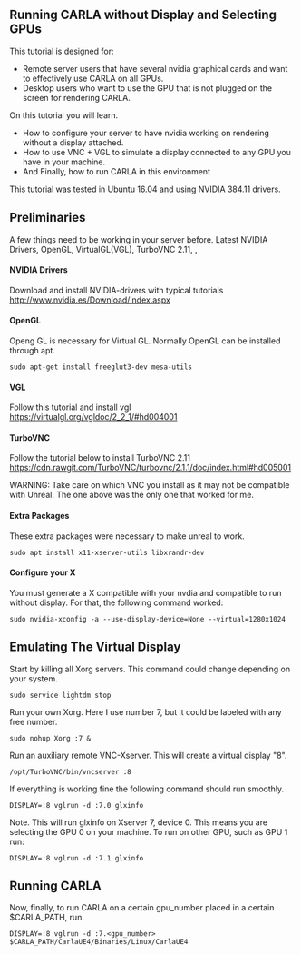 Running CARLA without Display and Selecting GPUs 
------


This tutorial is designed for: 
- Remote server users that have several nvidia  graphical cards and want to effectively use CARLA on all GPUs.
- Desktop users who want to use the GPU that is not plugged on the screen for rendering CARLA.


On this tutorial you will learn.
- How to configure your server to have nvidia working on rendering without a display attached.
-  How to use VNC + VGL to simulate a display connected to any GPU you have in your machine.
- And Finally, how to run CARLA in this environment

This tutorial was tested in Ubuntu 16.04 and using NVIDIA 384.11 drivers.
## Preliminaries 

A few things need to be working in your server before.
 Latest NVIDIA Drivers, OpenGL,  VirtualGL(VGL), TurboVNC 2.11, ,
#### NVIDIA Drivers
Download and install NVIDIA-drivers with typical tutorials
http://www.nvidia.es/Download/index.aspx
#### OpenGL
Openg GL is necessary for Virtual GL. Normally OpenGL
can be installed through apt.

    sudo apt-get install freeglut3-dev mesa-utils
####  VGL
Follow this tutorial and install vgl
https://virtualgl.org/vgldoc/2_2_1/#hd004001

#### TurboVNC
Follow the tutorial below to install TurboVNC 2.11
https://cdn.rawgit.com/TurboVNC/turbovnc/2.1.1/doc/index.html#hd005001

WARNING: Take care on which VNC you install as it may not be compatible with Unreal. The one above was the only one that worked for me. 
#### Extra Packages
These extra packages were necessary to make unreal to work.

    sudo apt install x11-xserver-utils libxrandr-dev




#### Configure your X

You must generate a X compatible with your nvdia and compatible to run without display. For that, the following command worked:

    sudo nvidia-xconfig -a --use-display-device=None --virtual=1280x1024



## Emulating The Virtual Display

Start by killing all Xorg servers. This command could change depending on your system.

    sudo service lightdm stop

Run your own Xorg. Here I use number 7, but it could be labeled with any free number.

    sudo nohup Xorg :7 &

Run an auxiliary remote VNC-Xserver. This will create a
virtual display  "8".

    /opt/TurboVNC/bin/vncserver :8

If everything is working fine the following command
should run smoothly.

    DISPLAY=:8 vglrun -d :7.0 glxinfo
Note. This will run glxinfo on Xserver 7, device 0. This means you are selecting the GPU 0 on your machine. To run on other GPU, such as GPU 1 run:

    DISPLAY=:8 vglrun -d :7.1 glxinfo

## Running CARLA 

Now, finally, to run CARLA on a certain gpu_number placed in a certain $CARLA_PATH, run.

    DISPLAY=:8 vglrun -d :7.<gpu_number> $CARLA_PATH/CarlaUE4/Binaries/Linux/CarlaUE4 
